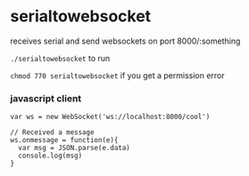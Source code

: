 # serialtowebsocket

receives serial and send websockets on port 8000/:something

`./serialtowebsocket` to run

`chmod 770 serialtowebsocket` if you get a permission error


### javascript client

```
var ws = new WebSocket('ws://localhost:8000/cool')

// Received a message
ws.onmessage = function(e){
  var msg = JSON.parse(e.data)
  console.log(msg)
}
